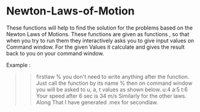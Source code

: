 # Newton-Laws-of-Motion
These functions will help to find the solution for the problems based on the Newton Laws of Motions.
These functions are given as functions , so that when you try to run them they interactively asks you to give input values on Command window. For the given Values it calculate and gives the result back to you on your command window. 

Example : 

>> firstlaw % you don't need to write anything after the function. Just call the function by its name
% then on command window you will be asked to u, a, t values as shown below.
u:4
a:5
t:6
Your speed after 6 sec is 34 m/s
Similarly for the other laws.
Along That I have generated .mex for secondlaw. 
